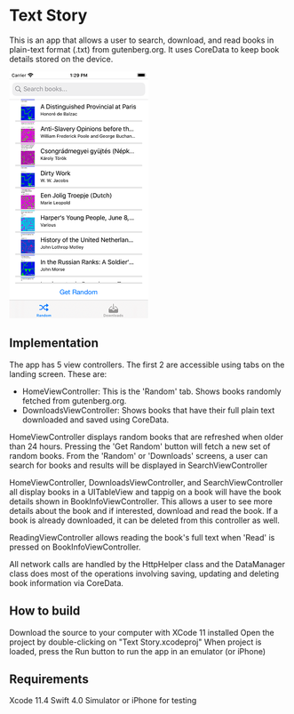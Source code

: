 # Text Story

This is an app that allows a user to search, download, and read books in plain-text format (.txt) from gutenberg.org. It uses CoreData to keep book details stored on the device.

![Random books](/01_random.png?raw=true) 

## Implementation

The app has 5 view controllers. The first 2 are accessible using tabs on the landing screen. These are: 
- HomeViewController: This is the 'Random' tab. Shows books randomly fetched from gutenberg.org.
- DownloadsViewController: Shows books that have their full plain text downloaded and saved using CoreData.

HomeViewController displays random books that are refreshed when older than 24 hours. Pressing the 'Get Random' button will fetch a new set of random books. From the 'Random' or 'Downloads' screens, a user can search for books and results will be displayed in SearchViewController

HomeViewController, DownloadsViewController, and SearchViewController all display books in a UITableView and tappig on a book will have the book details shown in BookInfoViewController. This allows a user to see more details about the book and if interested, download and read the book. If a book is already downloaded, it can be deleted from this controller as well.

ReadingViewController allows reading the book's full text when 'Read' is pressed on BookInfoViewController.

All network calls are handled by the HttpHelper class and the DataManager class does most of the operations involving saving, updating and deleting book information via CoreData.

## How to build

Download the source to your computer with XCode 11 installed
Open the project by double-clicking on "Text Story.xcodeproj"
When project is loaded, press the Run button to run the app in an emulator (or iPhone)

## Requirements

Xcode 11.4
Swift 4.0
Simulator or iPhone for testing
